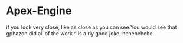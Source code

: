 # Apex-Engine
if you look very close, like as close as you can see.You would see that gphazon did all of the work
^ is a rly good joke, hehehehehe.

